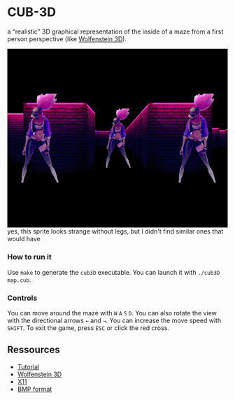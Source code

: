 # CUB-3D

a “realistic” 3D graphical
representation of the inside of a maze from a
first person perspective
(like [Wolfenstein 3D](https://fr.wikipedia.org/wiki/Wolfenstein_3D)).

<img align="center" src="./pngs/neonbrkda1024.png" alt="Screenshot of the game" />
yes, this sprite looks strange without legs, but I didn't find similar ones that would have

### How to run it

Use ``make`` to generate the ``cub3D`` executable.
You can launch it with ``./cub3D map.cub``.

### Controls

You can move around the maze with ``W`` ``A`` ``S`` ``D``.
You can also rotate the view with the directional arrows ``←`` and ``→``.
You can increase the move speed with ``SHIFT``.
To exit the game, press ``ESC`` or click the red cross.

## Ressources

* [Tutorial](https://lodev.org/cgtutor/raycasting.html)
* [Wolfenstein 3D](http://users.atw.hu/wolf3d/)
* [X11](https://github.com/qst0/ft_libgfx)
* [BMP format](https://web.archive.org/web/20080912171714/http://www.fortunecity.com/skyscraper/windows/364/bmpffrmt.html)

